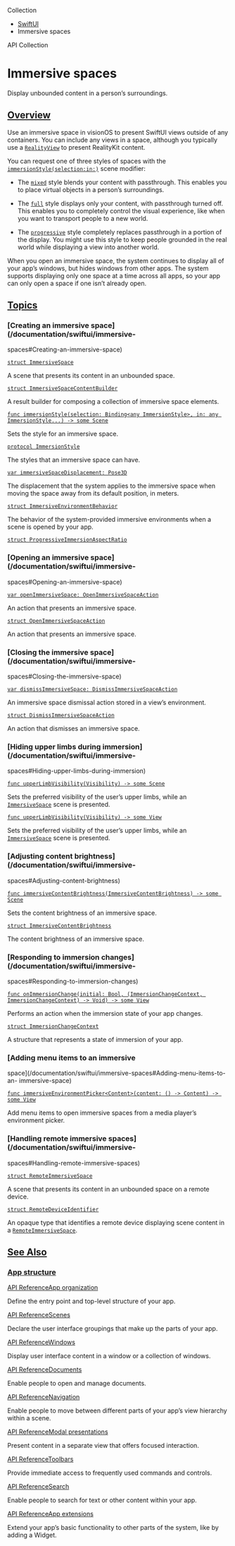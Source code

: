 Collection

  * [ SwiftUI ](/documentation/swiftui)
  * Immersive spaces 

API Collection

# Immersive spaces

Display unbounded content in a person’s surroundings.

## [Overview](/documentation/swiftui/immersive-spaces#Overview)

Use an immersive space in visionOS to present SwiftUI views outside of any
containers. You can include any views in a space, although you typically use a
[`RealityView`](/documentation/RealityKit/RealityView) to present RealityKit
content.

You can request one of three styles of spaces with the
[`immersionStyle(selection:in:)`](/documentation/swiftui/scene/immersionstyle\(selection:in:\))
scene modifier:

  * The [`mixed`](/documentation/swiftui/immersionstyle/mixed) style blends your content with passthrough. This enables you to place virtual objects in a person’s surroundings.

  * The [`full`](/documentation/swiftui/immersionstyle/full) style displays only your content, with passthrough turned off. This enables you to completely control the visual experience, like when you want to transport people to a new world.

  * The [`progressive`](/documentation/swiftui/immersionstyle/progressive) style completely replaces passthrough in a portion of the display. You might use this style to keep people grounded in the real world while displaying a view into another world.

When you open an immersive space, the system continues to display all of your
app’s windows, but hides windows from other apps. The system supports
displaying only one space at a time across all apps, so your app can only open
a space if one isn’t already open.

## [Topics](/documentation/swiftui/immersive-spaces#topics)

### [Creating an immersive space](/documentation/swiftui/immersive-
spaces#Creating-an-immersive-space)

[`struct ImmersiveSpace`](/documentation/swiftui/immersivespace)

A scene that presents its content in an unbounded space.

[`struct
ImmersiveSpaceContentBuilder`](/documentation/swiftui/immersivespacecontentbuilder)

A result builder for composing a collection of immersive space elements.

[`func immersionStyle(selection: Binding<any ImmersionStyle>, in: any
ImmersionStyle...) -> some
Scene`](/documentation/swiftui/scene/immersionstyle\(selection:in:\))

Sets the style for an immersive space.

[`protocol ImmersionStyle`](/documentation/swiftui/immersionstyle)

The styles that an immersive space can have.

[`var immersiveSpaceDisplacement:
Pose3D`](/documentation/swiftui/environmentvalues/immersivespacedisplacement)

The displacement that the system applies to the immersive space when moving
the space away from its default position, in meters.

[`struct
ImmersiveEnvironmentBehavior`](/documentation/swiftui/immersiveenvironmentbehavior)

The behavior of the system-provided immersive environments when a scene is
opened by your app.

[`struct
ProgressiveImmersionAspectRatio`](/documentation/swiftui/progressiveimmersionaspectratio)

### [Opening an immersive space](/documentation/swiftui/immersive-
spaces#Opening-an-immersive-space)

[`var openImmersiveSpace:
OpenImmersiveSpaceAction`](/documentation/swiftui/environmentvalues/openimmersivespace)

An action that presents an immersive space.

[`struct
OpenImmersiveSpaceAction`](/documentation/swiftui/openimmersivespaceaction)

An action that presents an immersive space.

### [Closing the immersive space](/documentation/swiftui/immersive-
spaces#Closing-the-immersive-space)

[`var dismissImmersiveSpace:
DismissImmersiveSpaceAction`](/documentation/swiftui/environmentvalues/dismissimmersivespace)

An immersive space dismissal action stored in a view’s environment.

[`struct
DismissImmersiveSpaceAction`](/documentation/swiftui/dismissimmersivespaceaction)

An action that dismisses an immersive space.

### [Hiding upper limbs during immersion](/documentation/swiftui/immersive-
spaces#Hiding-upper-limbs-during-immersion)

[`func upperLimbVisibility(Visibility) -> some
Scene`](/documentation/swiftui/scene/upperlimbvisibility\(_:\))

Sets the preferred visibility of the user’s upper limbs, while an
[`ImmersiveSpace`](/documentation/swiftui/immersivespace) scene is presented.

[`func upperLimbVisibility(Visibility) -> some
View`](/documentation/swiftui/view/upperlimbvisibility\(_:\))

Sets the preferred visibility of the user’s upper limbs, while an
[`ImmersiveSpace`](/documentation/swiftui/immersivespace) scene is presented.

### [Adjusting content brightness](/documentation/swiftui/immersive-
spaces#Adjusting-content-brightness)

[`func immersiveContentBrightness(ImmersiveContentBrightness) -> some
Scene`](/documentation/swiftui/scene/immersivecontentbrightness\(_:\))

Sets the content brightness of an immersive space.

[`struct
ImmersiveContentBrightness`](/documentation/swiftui/immersivecontentbrightness)

The content brightness of an immersive space.

### [Responding to immersion changes](/documentation/swiftui/immersive-
spaces#Responding-to-immersion-changes)

[`func onImmersionChange(initial: Bool, (ImmersionChangeContext,
ImmersionChangeContext) -> Void) -> some
View`](/documentation/swiftui/view/onimmersionchange\(initial:_:\))

Performs an action when the immersion state of your app changes.

[`struct
ImmersionChangeContext`](/documentation/swiftui/immersionchangecontext)

A structure that represents a state of immersion of your app.

### [Adding menu items to an immersive
space](/documentation/swiftui/immersive-spaces#Adding-menu-items-to-an-
immersive-space)

[`func immersiveEnvironmentPicker<Content>(content: () -> Content) -> some
View`](/documentation/swiftui/view/immersiveenvironmentpicker\(content:\))

Add menu items to open immersive spaces from a media player’s environment
picker.

### [Handling remote immersive spaces](/documentation/swiftui/immersive-
spaces#Handling-remote-immersive-spaces)

[`struct RemoteImmersiveSpace`](/documentation/swiftui/remoteimmersivespace)

A scene that presents its content in an unbounded space on a remote device.

[`struct
RemoteDeviceIdentifier`](/documentation/swiftui/remotedeviceidentifier)

An opaque type that identifies a remote device displaying scene content in a
[`RemoteImmersiveSpace`](/documentation/swiftui/remoteimmersivespace).

## [See Also](/documentation/swiftui/immersive-spaces#see-also)

### [App structure](/documentation/swiftui/immersive-spaces#App-structure)

[API ReferenceApp organization](/documentation/swiftui/app-organization)

Define the entry point and top-level structure of your app.

[API ReferenceScenes](/documentation/swiftui/scenes)

Declare the user interface groupings that make up the parts of your app.

[API ReferenceWindows](/documentation/swiftui/windows)

Display user interface content in a window or a collection of windows.

[API ReferenceDocuments](/documentation/swiftui/documents)

Enable people to open and manage documents.

[API ReferenceNavigation](/documentation/swiftui/navigation)

Enable people to move between different parts of your app’s view hierarchy
within a scene.

[API ReferenceModal presentations](/documentation/swiftui/modal-presentations)

Present content in a separate view that offers focused interaction.

[API ReferenceToolbars](/documentation/swiftui/toolbars)

Provide immediate access to frequently used commands and controls.

[API ReferenceSearch](/documentation/swiftui/search)

Enable people to search for text or other content within your app.

[API ReferenceApp extensions](/documentation/swiftui/app-extensions)

Extend your app’s basic functionality to other parts of the system, like by
adding a Widget.


